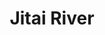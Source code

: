 ---
title: "Jitai River"
title_bn: "জিটাই নদী"
description: "This river is situated at mawa union of gouripur, Mymensingh and Mahishhati Bazar at netrokona"
---